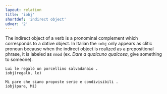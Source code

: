 ```yaml
---
layout: relation
title: 'iobj'
shortdef: 'indirect object'
udver: '2'
---
```


The indirect object of a verb is a pronominal complement which corresponds to a dative object. In Italian the <code>iobj</code> only appears as clitic pronoun because when the indirect object is realized as a prepositional phrase, it is labeled as <code>nmod</code> (ex. *Dare a qualcuno qualcosa*, give something to someone).

~~~ sdparse
Lui le regalò un porcellino salvadanaio .
iobj(regalò, le)
~~~
~~~ sdparse
Mi pare che siano proposte serie e condivisibili .
iobj(pare, Mi)
~~~
<!-- Interlanguage links updated Čt lis 12 09:43:28 CET 2020 -->
